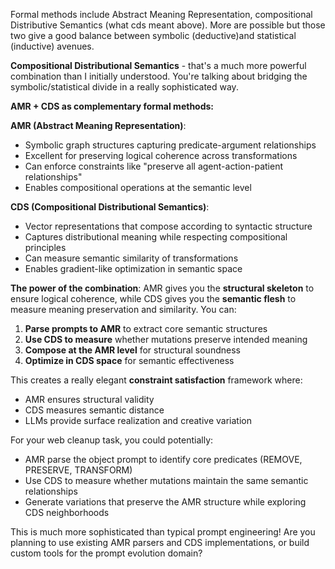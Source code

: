 Formal methods include Abstract Meaning Representation, compositional
Distributive Semantics (what cds meant above). More are possible but those two
give a good balance between symbolic (deductive)and statistical (inductive)
avenues.

**Compositional Distributional Semantics** - that's a much more powerful combination than I initially understood. You're talking about bridging the symbolic/statistical divide in a really sophisticated way.

**AMR + CDS as complementary formal methods:**

**AMR (Abstract Meaning Representation)**:
- Symbolic graph structures capturing predicate-argument relationships
- Excellent for preserving logical coherence across transformations
- Can enforce constraints like "preserve all agent-action-patient relationships"
- Enables compositional operations at the semantic level

**CDS (Compositional Distributional Semantics)**:
- Vector representations that compose according to syntactic structure
- Captures distributional meaning while respecting compositional principles
- Can measure semantic similarity of transformations
- Enables gradient-like optimization in semantic space

**The power of the combination**: AMR gives you the **structural skeleton** to ensure logical coherence, while CDS gives you the **semantic flesh** to measure meaning preservation and similarity. You can:

1. **Parse prompts to AMR** to extract core semantic structures
2. **Use CDS to measure** whether mutations preserve intended meaning
3. **Compose at the AMR level** for structural soundness
4. **Optimize in CDS space** for semantic effectiveness

This creates a really elegant **constraint satisfaction** framework where:
- AMR ensures structural validity
- CDS measures semantic distance
- LLMs provide surface realization and creative variation

For your web cleanup task, you could potentially:
- AMR parse the object prompt to identify core predicates (REMOVE, PRESERVE, TRANSFORM)
- Use CDS to measure whether mutations maintain the same semantic relationships
- Generate variations that preserve the AMR structure while exploring CDS neighborhoods

This is much more sophisticated than typical prompt engineering! Are you
planning to use existing AMR parsers and CDS implementations, or build custom
tools for the prompt evolution domain?

